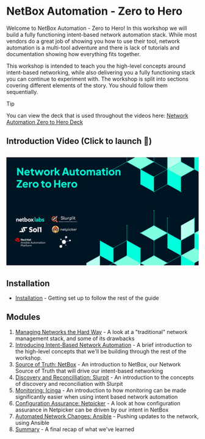 # NetBox Automation - Zero to Hero

Welcome to NetBox Automation - Zero to Hero! In this workshop we will build a fully functioning intent-based network automation stack. While most vendors do a great job of showing you how to use their tool, network automation is a multi-tool adventure and there is lack of tutorials and documentation showing how everything fits together.

This workshop is intended to teach you the high-level concepts around intent-based networking, while also delivering you a fully functioning stack you can continue to experiment with. The workshop is split into sections covering different elements of the story. You should follow them sequentially.

> [!TIP]
>   
> You can view the deck that is used throughout the videos here: [Network Automation Zero to Hero Deck](https://netboxlabs.com/wp-content/uploads/2024/12/Network-Automation-Zero-to-Hero-Deck.pdf)  

## Introduction Video (Click to launch :rocket:)
[![Introduction Video](docs/images/videos/Introduction.png)](https://www.youtube.com/watch?v=iYRgVYqt8LU)
---

## Installation
- [Installation](docs/Installation.md) - Getting set up to follow the rest of the guide

## Modules

1. [Managing Networks the Hard Way](docs/1_Managing_Networks_The_Hard_Way.md) - A look at a "traditional" network management stack, and some of its drawbacks
2. [Introducing Intent-Based Network Automation](docs/2_Introducing_Intent_Based_Network_Automation.md) - A brief introduction to the high-level concepts that we'll be building through the rest of the workshop.
3. [Source of Truth: NetBox](docs/3_Source_Of_Truth_NetBox.md) - An introduction to NetBox, our Network Source of Truth that will drive our intent-based networking
4. [Discovery and Reconcilliation: Slurpit](docs/4_Discovery_Reconciliation_Slurpit.md) - An introduction to the concepts of discovery and reconciliation with Slurpit
5. [Monitoring: Icinga](docs/5_Monitoring_Icinga.md) - An introduction to how monitoring can be made significantly easier when using intent based network automation
6. [Configuration Assurance: Netpicker](docs/6_Configuration_Assurance_Netpicker.md) - A look at how configuration assurance in Netpicker can be driven by our intent in NetBox
7. [Automated Network Changes: Ansible](docs/7_Automated_Network_Changes_Ansible.md) - Pushing updates to the network, using Ansible
8. [Summary](docs/8_Summary.md) - A final recap of what we've learned